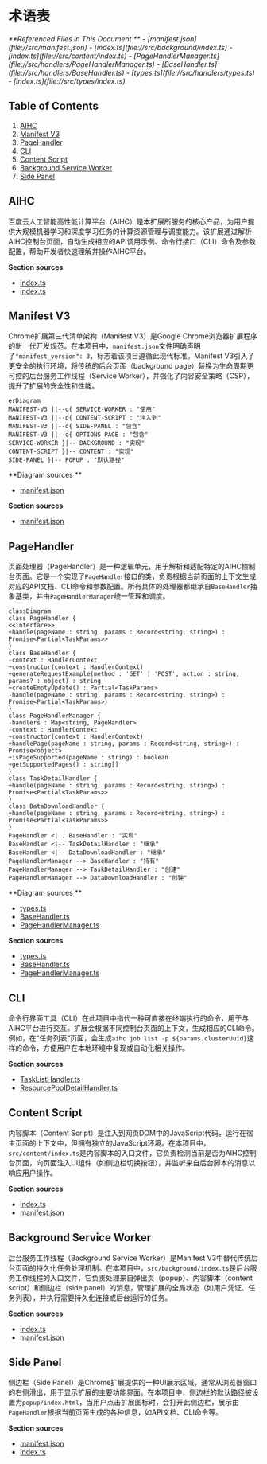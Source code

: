 # 术语表

<cite>
**Referenced Files in This Document **   
- [manifest.json](file://src/manifest.json)
- [index.ts](file://src/background/index.ts)
- [index.ts](file://src/content/index.ts)
- [PageHandlerManager.ts](file://src/handlers/PageHandlerManager.ts)
- [BaseHandler.ts](file://src/handlers/BaseHandler.ts)
- [types.ts](file://src/handlers/types.ts)
- [index.ts](file://src/types/index.ts)
</cite>

## Table of Contents
1. [AIHC](#aihc)
2. [Manifest V3](#manifest-v3)
3. [PageHandler](#pagehandler)
4. [CLI](#cli)
5. [Content Script](#content-script)
6. [Background Service Worker](#background-service-worker)
7. [Side Panel](#side-panel)

## AIHC

百度云人工智能高性能计算平台（AIHC）是本扩展所服务的核心产品，为用户提供大规模机器学习和深度学习任务的计算资源管理与调度能力。该扩展通过解析AIHC控制台页面，自动生成相应的API调用示例、命令行接口（CLI）命令及参数配置，帮助开发者快速理解并操作AIHC平台。

**Section sources**
- [index.ts](file://src/content/index.ts#L100-L105)
- [index.ts](file://src/background/index.ts#L489-L492)

## Manifest V3

Chrome扩展第三代清单架构（Manifest V3）是Google Chrome浏览器扩展程序的新一代开发规范。在本项目中，`manifest.json`文件明确声明了`"manifest_version": 3`，标志着该项目遵循此现代标准。Manifest V3引入了更安全的执行环境，将传统的后台页面（background page）替换为生命周期更可控的后台服务工作线程（Service Worker），并强化了内容安全策略（CSP），提升了扩展的安全性和性能。

```mermaid
erDiagram
MANIFEST-V3 ||--o{ SERVICE-WORKER : "使用"
MANIFEST-V3 ||--o{ CONTENT-SCRIPT : "注入到"
MANIFEST-V3 ||--o{ SIDE-PANEL : "包含"
MANIFEST-V3 ||--o{ OPTIONS-PAGE : "包含"
SERVICE-WORKER }|-- BACKGROUND : "实现"
CONTENT-SCRIPT }|-- CONTENT : "实现"
SIDE-PANEL }|-- POPUP : "默认路径"
```

**Diagram sources **
- [manifest.json](file://src/manifest.json#L1-L10)

**Section sources**
- [manifest.json](file://src/manifest.json#L1-L5)

## PageHandler

页面处理器（PageHandler）是一种逻辑单元，用于解析和适配特定的AIHC控制台页面。它是一个实现了`PageHandler`接口的类，负责根据当前页面的上下文生成对应的API文档、CLI命令和参数配置。所有具体的处理器都继承自`BaseHandler`抽象基类，并由`PageHandlerManager`统一管理和调度。

```mermaid
classDiagram
class PageHandler {
<<interface>>
+handle(pageName : string, params : Record<string, string>) : Promise<Partial<TaskParams>>
}
class BaseHandler {
-context : HandlerContext
+constructor(context : HandlerContext)
+generateRequestExample(method : 'GET' | 'POST', action : string, params? : object) : string
+createEmptyUpdate() : Partial<TaskParams>
-handle(pageName : string, params : Record<string, string>) : Promise<Partial<TaskParams>)
}
class PageHandlerManager {
-handlers : Map<string, PageHandler>
-context : HandlerContext
+constructor(context : HandlerContext)
+handlePage(pageName : string, params : Record<string, string>) : Promise<object>
+isPageSupported(pageName : string) : boolean
+getSupportedPages() : string[]
}
class TaskDetailHandler {
+handle(pageName : string, params : Record<string, string>) : Promise<Partial<TaskParams>>
}
class DataDownloadHandler {
+handle(pageName : string, params : Record<string, string>) : Promise<Partial<TaskParams>>
}
PageHandler <|.. BaseHandler : "实现"
BaseHandler <|-- TaskDetailHandler : "继承"
BaseHandler <|-- DataDownloadHandler : "继承"
PageHandlerManager --> BaseHandler : "持有"
PageHandlerManager --> TaskDetailHandler : "创建"
PageHandlerManager --> DataDownloadHandler : "创建"
```

**Diagram sources **
- [types.ts](file://src/handlers/types.ts#L2-L10)
- [BaseHandler.ts](file://src/handlers/BaseHandler.ts#L3-L36)
- [PageHandlerManager.ts](file://src/handlers/PageHandlerManager.ts#L21-L93)

**Section sources**
- [types.ts](file://src/handlers/types.ts#L2-L10)
- [BaseHandler.ts](file://src/handlers/BaseHandler.ts#L3-L36)
- [PageHandlerManager.ts](file://src/handlers/PageHandlerManager.ts#L21-L93)

## CLI

命令行界面工具（CLI）在此项目中指代一种可直接在终端执行的命令，用于与AIHC平台进行交互。扩展会根据不同控制台页面的上下文，生成相应的CLI命令。例如，在“任务列表”页面，会生成`aihc job list -p ${params.clusterUuid}`这样的命令，方便用户在本地环境中复现或自动化相关操作。

**Section sources**
- [TaskListHandler.ts](file://src/handlers/pages/TaskListHandler.ts#L25-L28)
- [ResourcePoolDetailHandler.ts](file://src/handlers/pages/ResourcePoolDetailHandler.ts#L18-L21)

## Content Script

内容脚本（Content Script）是注入到网页DOM中的JavaScript代码，运行在宿主页面的上下文中，但拥有独立的JavaScript环境。在本项目中，`src/content/index.ts`是内容脚本的入口文件，它负责检测当前是否为AIHC控制台页面，向页面注入UI组件（如侧边栏切换按钮），并监听来自后台脚本的消息以响应用户操作。

**Section sources**
- [index.ts](file://src/content/index.ts#L98-L105)
- [manifest.json](file://src/manifest.json#L38-L41)

## Background Service Worker

后台服务工作线程（Background Service Worker）是Manifest V3中替代传统后台页面的持久化任务处理机制。在本项目中，`src/background/index.ts`是后台服务工作线程的入口文件，它负责处理来自弹出页（popup）、内容脚本（content script）和侧边栏（side panel）的消息，管理扩展的全局状态（如用户凭证、任务列表），并执行需要持久化连接或后台运行的任务。

**Section sources**
- [index.ts](file://src/background/index.ts#L53-L56)
- [manifest.json](file://src/manifest.json#L34-L37)

## Side Panel

侧边栏（Side Panel）是Chrome扩展提供的一种UI展示区域，通常从浏览器窗口的右侧滑出，用于显示扩展的主要功能界面。在本项目中，侧边栏的默认路径被设置为`popup/index.html`，当用户点击扩展图标时，会打开此侧边栏，展示由`PageHandler`根据当前页面生成的各种信息，如API文档、CLI命令等。

**Section sources**
- [manifest.json](file://src/manifest.json#L31-L33)
- [index.ts](file://src/background/index.ts#L6-L15)
